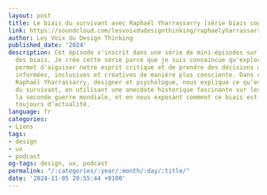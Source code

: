 ```yaml
---
layout: post
title: Le biais du survivant avec Raphaël Yharrassarry [série biais cognitifs]
link: https://soundcloud.com/lesvoixdudesignthinking/raphaelyharrassarry
author: Les Voix du Design Thinking
published_date: '2024'
description: Cet épisode s'inscrit dans une série de mini-épisodes sur la thématique
  des biais. Je crée cette série parce que je suis convaincue qu'explorer les biais
  permet d'aiguiser notre esprit critique et de prendre des décisions de design plus
  informées, inclusives et créatives de manière plus consciente. Dans cet épisode,
  Raphaël Yharrassarry, designer et psychologue, nous explique ce qu’est le biais
  du survivant, en utilisant une anecdote historique fascinante sur les avions de
  la seconde guerre mondiale, et en nous exposant comment ce biais est bien et bel
  toujours d’actualité.
language: fr
categories:
- Liens
tags:
- design
- ux
- podcast
og-tags: design, ux, podcast
permalink: "/:categories/:year/:month/:day/:title/"
date: '2024-11-05 20:55:44 +0100'
---
```


